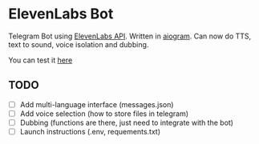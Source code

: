 # ElevenLabs Bot
Telegram Bot using [ElevenLabs API](https://elevenlabs.io/docs/introduction). Written in [aiogram](https://aiogram.dev/). Can now do TTS, text to sound, voice isolation and dubbing.

You can test it [here](https://t.me/GenerateAiVoiceBotя)


## TODO
- [ ] Add multi-language interface (messages.json)
- [ ] Add voice selection (how to store files in telegram)
- [ ] Dubbing (functions are there, just need to integrate with the bot)
- [ ] Launch instructions (.env, requements.txt)